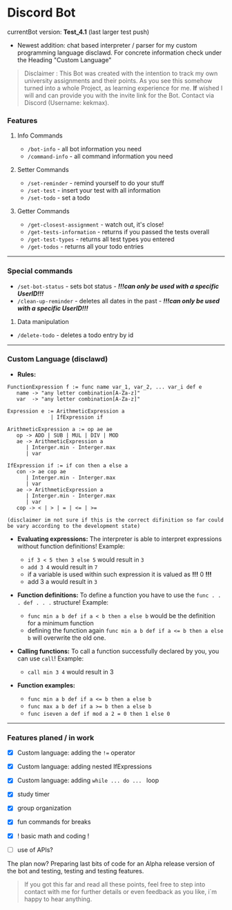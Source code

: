 # Discord Bot
 currentBot version: **Test_4.1** (last larger test push)
* Newest addition: chat based interpreter / parser for my custom programming language disclawd. 
For concrete information check under the Heading "Custom Language"
>Disclaimer : This Bot was created with the intention to track my own university assignments and their points. As you see
> this somehow turned into a whole Project, as learning experience for me. **If** wished I will and can provide you with 
> the invite link for the Bot. Contact via Discord (Username: kekmax).


### Features

1. Info Commands
   * ```/bot-info``` - all bot information you need
   * ```/command-info``` - all command information you need
    

2. Setter Commands
   * ```/set-reminder``` - remind yourself to do your stuff
   * ```/set-test``` - insert your test with all information
   * ```/set-todo``` - set a todo


3. Getter Commands
   * ```/get-closest-assignment``` - watch out, it's close!
   * ```/get-tests-information``` - returns if you passed the tests overall
   * ```/get-test-types``` - returns all test types you entered
   * ```/get-todos``` - returns all your todo entries

***

### Special commands

* ```/set-bot-status``` - sets bot status - ***!!!can only be used with a specific UserID!!!***
* ```/clean-up-reminder``` - deletes all dates in the past - ***!!!can only be used with a specific UserID!!!***

1. Data manipulation
  * ```/delete-todo``` - deletes a todo entry by id

***

### Custom Language (disclawd)

* **Rules:**
```
FunctionExpression f := func name var_1, var_2, ... var_i def e
   name -> "any letter combination[A-Za-z]"
   var  -> "any letter combination[A-Za-z]"
   
Expression e := ArithmeticExpression a
              | IfExpression if
              
ArithmeticExpression a := op ae ae
   op -> ADD | SUB | MUL | DIV | MOD
   ae -> ArithmeticExpression a
      | Interger.min - Interger.max
      | var

IfExpression if := if con then a else a
   con -> ae cop ae
      | Interger.min - Interger.max
      | var
   ae -> ArithmeticExpression a
      | Interger.min - Interger.max
      | var
   cop -> < | > | = | <= | >=
   
(disclaimer im not sure if this is the correct difinition so far could be vary according to the development state)
```
- **Evaluating expressions:** The interpreter is able to interpret expressions without function
definitions! Example:
    - ``if 3 < 5 then 3 else 5`` would result in ``3``
    - ``add 3 4`` would result in ``7``
    - if a variable is used within such expression it is valued as **!!!** 0 **!!!**
    - add 3 a would result in ``3``
  
  
- **Function definitions:** To define a function you have to use the ``func . . . def . . .`` structure! Example: 
   - ``func min a b def if a < b then a else b`` would be the definition for a minimum function
   - defining the function again ``func min a b def if a <= b then a else b`` will overwrite the old one.
  

- **Calling functions:** To call a function successfully declared by you, you can use ```call```! Example:
  - ``call min 3 4`` would result in 3


- **Function examples:**
  - ``func min a b def if a <= b then a else b``
  - ``func max a b def if a >= b then a else b``
  - ``func iseven a def if mod a 2 = 0 then 1 else 0`` 

***

### Features planed / in work

* [x] Custom language: adding the ``!=`` operator
* [x] Custom language: adding nested IfExpressions
* [x] Custom language: adding ``while ... do ... `` loop


* [x] study timer
* [x] group organization
* [x] fun commands for breaks
* [x] ! basic math and coding !
* [ ] use of APIs?

The plan now? Preparing last bits of code for an Alpha release version of the bot and testing, testing and testing features.

> If you got this far and read all these points, feel free to step into contact with me for further details or even feedback 
> as you like, i´m happy to hear anything.
